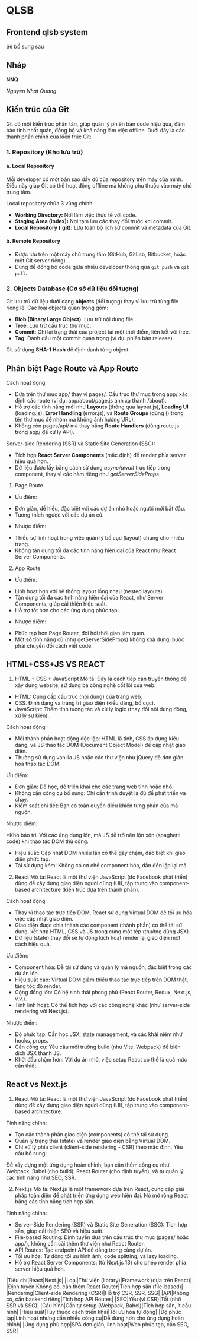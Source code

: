 # QLSB

## Frontend qlsb system

Sẽ bổ sung sau

## Nháp

**NNQ**

*Nguyen Nhat Quang*

## Kiến trúc của Git

Git có một kiến trúc phân tán, giúp quản lý phiên bản code hiệu quả, đảm bảo tính nhất quán, đồng bộ và khả năng làm việc offline. Dưới đây là các thành phần chính của kiến trúc Git:

### 1. Repository (Kho lưu trữ)

#### a. Local Repository

Mỗi developer có một bản sao đầy đủ của repository trên máy của mình. Điều này giúp Git có thể hoạt động offline mà không phụ thuộc vào máy chủ trung tâm.

Local repository chứa 3 vùng chính:

- **Working Directory:** Nơi làm việc thực tế với code.
- **Staging Area (Index):** Nơi tạm lưu các thay đổi trước khi commit.
- **Local Repository (.git):** Lưu toàn bộ lịch sử commit và metadata của Git.

#### b. Remote Repository

- Được lưu trên một máy chủ trung tâm (GitHub, GitLab, Bitbucket, hoặc một Git server riêng).
- Dùng để đồng bộ code giữa nhiều developer thông qua `git push` và `git pull`.

### 2. Objects Database (Cơ sở dữ liệu đối tượng)

Git lưu trữ dữ liệu dưới dạng **objects** (đối tượng) thay vì lưu trữ từng file riêng lẻ. Các loại objects quan trọng gồm:
- **Blob (Binary Large Object)**: Lưu trữ nội dung file.
- **Tree**: Lưu trữ cấu trúc thư mục.
- **Commit**: Ghi lại trạng thái của project tại một thời điểm, liên kết với tree.
- **Tag**: Đánh dấu một commit quan trọng (ví dụ: phiên bản release).

Git sử dụng **SHA-1 Hash** để định danh từng object.

## Phân biệt Page Route và App Route
Cách hoạt động:
* Dựa trên thư mục app/ thay vì pages/. Cấu trúc thư mục trong app/ xác định các route (ví dụ: app/about/page.js ánh xạ thành /about).
* Hỗ trợ các tính năng mới như **Layouts** (thông qua layout.js), **Loading UI** (loading.js), **Error Handling** (error.js), và **Route Groups** (dùng () trong tên thư mục để nhóm mà không ảnh hưởng URL).
* Không còn pages/api/ mà thay bằng **Route Handlers** (dùng route.js trong app/ để xử lý API).

Server-side Rendering (SSR) và Static Site Generation (SSG):
* Tích hợp **React Server Components** (mặc định) để render phía server hiệu quả hơn.
* Dữ liệu được lấy bằng cách sử dụng *async/await* trực tiếp trong component, thay vì các hàm riêng như *getServerSideProps*

1. Page Route
* Ưu điểm:

- Đơn giản, dễ hiểu, đặc biệt với các dự án nhỏ hoặc người mới bắt đầu.
- Tương thích ngược với các dự án cũ.
* Nhược điểm:

- Thiếu sự linh hoạt trong việc quản lý bố cục (layout) chung cho nhiều trang.
- Không tận dụng tối đa các tính năng hiện đại của React như React Server Components.
2. App Route
* Ưu  điểm:

- Linh hoạt hơn với hệ thống layout lồng nhau (nested layouts).
- Tận dụng tối đa các tính năng hiện đại của React, như Server Components, giúp cải thiện hiệu suất.
- Hỗ trợ tốt hơn cho các ứng dụng phức tạp.
* Nhược điểm:

- Phức tạp hơn Page Router, đòi hỏi thời gian làm quen.
- Một số tính năng cũ (như getServerSideProps) không khả dụng, buộc phải chuyển đổi cách viết code.

## HTML+CSS+JS VS REACT

1. HTML + CSS + JavaScript
Mô tả: Đây là cách tiếp cận truyền thống để xây dựng website, sử dụng ba công nghệ cốt lõi của web:
* HTML: Cung cấp cấu trúc (nội dung) của trang web.
* CSS: Định dạng và trang trí giao diện (kiểu dáng, bố cục).
* JavaScript: Thêm tính tương tác và xử lý logic (thay đổi nội dung động, xử lý sự kiện).

Cách hoạt động:
* Mỗi thành phần hoạt động độc lập: HTML là tĩnh, CSS áp dụng kiểu dáng, và JS thao tác DOM (Document Object Model) để cập nhật giao diện.
* Thường sử dụng vanilla JS hoặc các thư viện như jQuery để đơn giản hóa thao tác DOM.

Ưu điểm:
* Đơn giản: Dễ học, dễ triển khai cho các trang web tĩnh hoặc nhỏ.
* Không cần công cụ bổ sung: Chỉ cần trình duyệt là đủ để phát triển và chạy.
* Kiểm soát chi tiết: Bạn có toàn quyền điều khiển từng phần của mã nguồn.

Nhược điểm:

*Khó bảo trì: Với các ứng dụng lớn, mã JS dễ trở nên lộn xộn (spaghetti code) khi thao tác DOM thủ công.
* Hiệu suất: Cập nhật DOM nhiều lần có thể gây chậm, đặc biệt khi giao diện phức tạp.
* Tái sử dụng kém: Không có cơ chế component hóa, dẫn đến lặp lại mã.

2. React
Mô tả: React là một thư viện JavaScript (do Facebook phát triển) dùng để xây dựng giao diện người dùng (UI), tập trung vào component-based architecture (kiến trúc dựa trên thành phần).

Cách hoạt động:
* Thay vì thao tác trực tiếp DOM, React sử dụng Virtual DOM để tối ưu hóa việc cập nhật giao diện.
* Giao diện được chia thành các component (thành phần) có thể tái sử dụng, kết hợp HTML, CSS và JS trong cùng một tệp (thường dùng JSX).
* Dữ liệu (state) thay đổi sẽ tự động kích hoạt render lại giao diện một cách hiệu quả.

Ưu điểm:

* Component hóa: Dễ tái sử dụng và quản lý mã nguồn, đặc biệt trong các dự án lớn.
* Hiệu suất cao: Virtual DOM giảm thiểu thao tác trực tiếp trên DOM thật, tăng tốc độ render.
* Cộng đồng lớn: Có hệ sinh thái phong phú (React Router, Redux, Next.js, v.v.).
* Tính linh hoạt: Có thể tích hợp với các công nghệ khác (như server-side rendering với Next.js).

Nhược điểm:

* Độ phức tạp: Cần học JSX, state management, và các khái niệm như hooks, props.
* Cần công cụ: Yêu cầu môi trường build (như Vite, Webpack) để biên dịch JSX thành JS.
* Khởi đầu chậm hơn: Với dự án nhỏ, việc setup React có thể là quá mức cần thiết.

## React vs Next.js

1. React
Mô tả: React là một thư viện JavaScript (do Facebook phát triển) dùng để xây dựng giao diện người dùng (UI), tập trung vào component-based architecture.

Tính năng chính:
* Tạo các thành phần giao diện (components) có thể tái sử dụng.
* Quản lý trạng thái (state) và render giao diện bằng Virtual DOM.
* Chỉ xử lý phía client (client-side rendering - CSR) theo mặc định.
Yêu cầu bổ sung:

Để xây dựng một ứng dụng hoàn chỉnh, bạn cần thêm công cụ như Webpack, Babel (cho build), React Router (cho định tuyến), và tự quản lý các tính năng như SEO, SSR.

2. Next.js
Mô tả: Next.js là một framework dựa trên React, cung cấp giải pháp toàn diện để phát triển ứng dụng web hiện đại. Nó mở rộng React bằng các tính năng tích hợp sẵn.

Tính năng chính:

* Server-Side Rendering (SSR) và Static Site Generation (SSG): Tích hợp sẵn, giúp cải thiện SEO và hiệu suất.
* File-based Routing: Định tuyến dựa trên cấu trúc thư mục (pages/ hoặc app/), không cần cài thêm thư viện như React Router.
* API Routes: Tạo endpoint API dễ dàng trong cùng dự án.
* Tối ưu hóa: Tự động tối ưu hình ảnh, code splitting, và lazy loading.
* Hỗ trợ React Server Components: (từ Next.js 13) cho phép render phía server hiệu quả hơn.

|Tiêu chí|React|Next.js|
|Loại|Thư viện (library)|Framework (dựa trên React)|
|Định tuyến|Không có, cần thêm React Router|Tích hợp sẵn (file-based)|
|Rendering|Client-side Rendering (CSR)|Hỗ trợ CSR, SSR, SSG|
|API|Không có, cần backend riêng|Tích hợp API Routes|
|SEO|Yếu (vì CSR)|Tốt (nhờ SSR và SSG)|
|Cấu hình|Cần tự setup (Webpack, Babel)|Tích hợp sẵn, ít cấu hình|
|Hiệu suất|Tùy thuộc cách triển khai|Tối ưu hóa tự động|
|Độ phức tạp|Linh hoạt nhưng cần nhiều công cụ|Dễ dùng hơn cho ứng dụng hoàn chỉnh|
|Ứng dụng phù hợp|SPA đơn giản, linh hoạt|Web phức tạp, cần SEO, SSR|